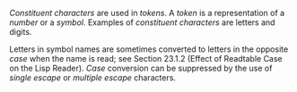  

*Constituent characters* are used in *tokens*. A *token* is a representation of a *number* or a *symbol*. Examples of *constituent characters* are letters and digits. 

Letters in symbol names are sometimes converted to letters in the opposite *case* when the name is read; see Section 23.1.2 (Effect of Readtable Case on the Lisp Reader). *Case* conversion can be suppressed by the use of *single escape* or *multiple escape* characters. 

